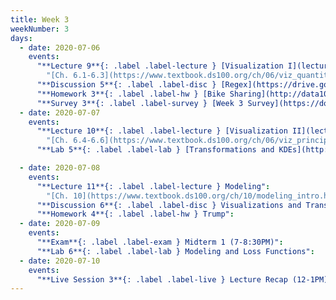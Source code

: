 ```yaml
---
title: Week 3
weekNumber: 3
days:
  - date: 2020-07-06
    events:
      "**Lecture 9**{: .label .label-lecture } [Visualization I](lecture/lec9)":
        "[Ch. 6.1-6.3](https://www.textbook.ds100.org/ch/06/viz_quantitative.html)"
      "**Discussion 5**{: .label .label-disc } [Regex](https://drive.google.com/file/d/1fTlfXj3MHUcST-Ghr2bjxUboNj1xJeH3/view?usp=sharing) ([video](https://www.youtube.com/playlist?list=PLQCcNQgUcDfpoG8kNdwSyBOKSsiEbpgG4))":
      "**Homework 3**{: .label .label-hw } [Bike Sharing](http://data100.datahub.berkeley.edu/hub/user-redirect/git-sync?repo=https://github.com/DS-100/su20&subPath=hw/hw3/) (due Jul. 12)":
      "**Survey 3**{: .label .label-survey } [Week 3 Survey](https://docs.google.com/forms/d/e/1FAIpQLSe5q1uLLStE0k6KRi7DUbD74CUr-IxwEvG6XkTKuolwRKmAXg/viewform) (due Jul. 8)":
  - date: 2020-07-07
    events:
      "**Lecture 10**{: .label .label-lecture } [Visualization II](lecture/lec10)":
        "[Ch. 6.4-6.6](https://www.textbook.ds100.org/ch/06/viz_principles.html)"
      "**Lab 5**{: .label .label-lab } [Transformations and KDEs](http://data100.datahub.berkeley.edu/hub/user-redirect/git-sync?repo=https://github.com/DS-100/su20&subPath=lab/lab05/) (due Jul. 7)":

  - date: 2020-07-08
    events:
      "**Lecture 11**{: .label .label-lecture } Modeling":
        "[Ch. 10](https://www.textbook.ds100.org/ch/10/modeling_intro.html)"
      "**Discussion 6**{: .label .label-disc } Visualizations and Transformations":
      "**Homework 4**{: .label .label-hw } Trump":
  - date: 2020-07-09
    events:
      "**Exam**{: .label .label-exam } Midterm 1 (7-8:30PM)":
      "**Lab 6**{: .label .label-lab } Modeling and Loss Functions":
  - date: 2020-07-10
    events:
      "**Live Session 3**{: .label .label-live } Lecture Recap (12-1PM)":
---
```


